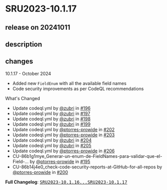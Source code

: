 # SRU2023-10.1.17

## release on 20241011

## description

## changes

10.1.17 - October 2024

* Added new <code>FieldEnum</code> with all the available field names
* Code security improvements as per CodeQL recommendations

What's Changed

* Update codeql.yml by <a class="user-mention notranslate" data-hovercard-type="user" data-hovercard-url="/users/zubri/hovercard" data-octo-click="hovercard-link-click" data-octo-dimensions="link_type:self" href="https://github.com/zubri">@zubri</a> in <a class="issue-link js-issue-link" data-error-text="Failed to load title" data-id="2507948716" data-permission-text="Title is private" data-url="https://github.com/prowide/prowide-core/issues/196" data-hovercard-type="pull_request" data-hovercard-url="/prowide/prowide-core/pull/196/hovercard" href="https://github.com/prowide/prowide-core/pull/196">#196</a>
* Update codeql.yml by <a class="user-mention notranslate" data-hovercard-type="user" data-hovercard-url="/users/zubri/hovercard" data-octo-click="hovercard-link-click" data-octo-dimensions="link_type:self" href="https://github.com/zubri">@zubri</a> in <a class="issue-link js-issue-link" data-error-text="Failed to load title" data-id="2507989395" data-permission-text="Title is private" data-url="https://github.com/prowide/prowide-core/issues/197" data-hovercard-type="pull_request" data-hovercard-url="/prowide/prowide-core/pull/197/hovercard" href="https://github.com/prowide/prowide-core/pull/197">#197</a>
* Update codeql.yml by <a class="user-mention notranslate" data-hovercard-type="user" data-hovercard-url="/users/zubri/hovercard" data-octo-click="hovercard-link-click" data-octo-dimensions="link_type:self" href="https://github.com/zubri">@zubri</a> in <a class="issue-link js-issue-link" data-error-text="Failed to load title" data-id="2507994821" data-permission-text="Title is private" data-url="https://github.com/prowide/prowide-core/issues/198" data-hovercard-type="pull_request" data-hovercard-url="/prowide/prowide-core/pull/198/hovercard" href="https://github.com/prowide/prowide-core/pull/198">#198</a>
* Update codeql.yml by <a class="user-mention notranslate" data-hovercard-type="user" data-hovercard-url="/users/zubri/hovercard" data-octo-click="hovercard-link-click" data-octo-dimensions="link_type:self" href="https://github.com/zubri">@zubri</a> in <a class="issue-link js-issue-link" data-error-text="Failed to load title" data-id="2508004675" data-permission-text="Title is private" data-url="https://github.com/prowide/prowide-core/issues/199" data-hovercard-type="pull_request" data-hovercard-url="/prowide/prowide-core/pull/199/hovercard" href="https://github.com/prowide/prowide-core/pull/199">#199</a>
* Update codeql.yml by <a class="user-mention notranslate" data-hovercard-type="user" data-hovercard-url="/users/ptorres-prowide/hovercard" data-octo-click="hovercard-link-click" data-octo-dimensions="link_type:self" href="https://github.com/ptorres-prowide">@ptorres-prowide</a> in <a class="issue-link js-issue-link" data-error-text="Failed to load title" data-id="2534310404" data-permission-text="Title is private" data-url="https://github.com/prowide/prowide-core/issues/202" data-hovercard-type="pull_request" data-hovercard-url="/prowide/prowide-core/pull/202/hovercard" href="https://github.com/prowide/prowide-core/pull/202">#202</a>
* Update codeql.yml by <a class="user-mention notranslate" data-hovercard-type="user" data-hovercard-url="/users/ptorres-prowide/hovercard" data-octo-click="hovercard-link-click" data-octo-dimensions="link_type:self" href="https://github.com/ptorres-prowide">@ptorres-prowide</a> in <a class="issue-link js-issue-link" data-error-text="Failed to load title" data-id="2534359269" data-permission-text="Title is private" data-url="https://github.com/prowide/prowide-core/issues/203" data-hovercard-type="pull_request" data-hovercard-url="/prowide/prowide-core/pull/203/hovercard" href="https://github.com/prowide/prowide-core/pull/203">#203</a>
* Update codeql.yml by <a class="user-mention notranslate" data-hovercard-type="user" data-hovercard-url="/users/zubri/hovercard" data-octo-click="hovercard-link-click" data-octo-dimensions="link_type:self" href="https://github.com/zubri">@zubri</a> in <a class="issue-link js-issue-link" data-error-text="Failed to load title" data-id="2534410921" data-permission-text="Title is private" data-url="https://github.com/prowide/prowide-core/issues/204" data-hovercard-type="pull_request" data-hovercard-url="/prowide/prowide-core/pull/204/hovercard" href="https://github.com/prowide/prowide-core/pull/204">#204</a>
* Update codeql.yml by <a class="user-mention notranslate" data-hovercard-type="user" data-hovercard-url="/users/zubri/hovercard" data-octo-click="hovercard-link-click" data-octo-dimensions="link_type:self" href="https://github.com/zubri">@zubri</a> in <a class="issue-link js-issue-link" data-error-text="Failed to load title" data-id="2534425406" data-permission-text="Title is private" data-url="https://github.com/prowide/prowide-core/issues/205" data-hovercard-type="pull_request" data-hovercard-url="/prowide/prowide-core/pull/205/hovercard" href="https://github.com/prowide/prowide-core/pull/205">#205</a>
* Update codeql.yml by <a class="user-mention notranslate" data-hovercard-type="user" data-hovercard-url="/users/ptorres-prowide/hovercard" data-octo-click="hovercard-link-click" data-octo-dimensions="link_type:self" href="https://github.com/ptorres-prowide">@ptorres-prowide</a> in <a class="issue-link js-issue-link" data-error-text="Failed to load title" data-id="2534666751" data-permission-text="Title is private" data-url="https://github.com/prowide/prowide-core/issues/206" data-hovercard-type="pull_request" data-hovercard-url="/prowide/prowide-core/pull/206/hovercard" href="https://github.com/prowide/prowide-core/pull/206">#206</a>
* CU-86b1g1mye_Generar-un-enum-de-FieldNames-para-validar-que-el-Field-… by <a class="user-mention notranslate" data-hovercard-type="user" data-hovercard-url="/users/ptorres-prowide/hovercard" data-octo-click="hovercard-link-click" data-octo-dimensions="link_type:self" href="https://github.com/ptorres-prowide">@ptorres-prowide</a> in <a class="issue-link js-issue-link" data-error-text="Failed to load title" data-id="2481913049" data-permission-text="Title is private" data-url="https://github.com/prowide/prowide-core/issues/195" data-hovercard-type="pull_request" data-hovercard-url="/prowide/prowide-core/pull/195/hovercard" href="https://github.com/prowide/prowide-core/pull/195">#195</a>
* CU-86b14j4e0_check-code-security-reports-at-GitHub-for-all-repos by <a class="user-mention notranslate" data-hovercard-type="user" data-hovercard-url="/users/ptorres-prowide/hovercard" data-octo-click="hovercard-link-click" data-octo-dimensions="link_type:self" href="https://github.com/ptorres-prowide">@ptorres-prowide</a> in <a class="issue-link js-issue-link" data-error-text="Failed to load title" data-id="2532215561" data-permission-text="Title is private" data-url="https://github.com/prowide/prowide-core/issues/200" data-hovercard-type="pull_request" data-hovercard-url="/prowide/prowide-core/pull/200/hovercard" href="https://github.com/prowide/prowide-core/pull/200">#200</a>

<strong>Full Changelog</strong>: <a class="commit-link" href="https://github.com/prowide/prowide-core/compare/SRU2023-10.1.16...SRU2023-10.1.17"><tt>SRU2023-10.1.16...SRU2023-10.1.17</tt></a>

